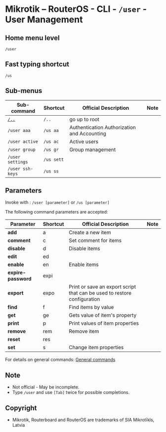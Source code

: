 # Mikrotik – RouterOS - CLI - `/user` - User Management

## Home menu level
`/user`
## Fast typing shortcut
`/us`
## Sub-menus

| **Sub-command** | **Shortcut** | **Official Description** | **Note** |
|---|---|---|---|
| [`/..`](root-level.md) | `/..` | go up to root | |
| `/user aaa` | `/us aa` | Authentication Authorization and Accounting | |
| `/user active` | `/us ac`  | Active users | |
| `/user group` | `/us gr`  | Group management | |
| `/user settings` | `/us sett`  |  | |
| `/user ssh-keys` | `/us ss` |  | |

## Parameters

Invoke with : `/user [parameter]` or `/us [parameter]`

The following command parameters are accepted:

| **Parameter** | **Shortcut** | **Official Description** | **Note** |
|---|---|---|---|
| **add** | a | Create a new item | |
| **comment** | c | Set comment for items | |
| **disable** | d | Disable items | |
| **edit** | ed |  | |
| **enable** | en | Enable items | |
| **expire-password** | expi |  | |
| **export** | expo | Print or save an export script that can be used to restore configuration |  |
| **find** | f | Find items by value | |
| **get** | ge | Gets value of item's property | |
| **print** | p | Print values of item properties | |
| **remove** | rem  | Remove item | |
| **reset** | res |  | |
| **set** | s | Change item properties | |

For details on general commands: [General commands](https://help.mikrotik.com/docs/display/ROS/Console)

## Note
- Not official - May be incomplete.
- Type `/user` and use `[Tab]` twice for possible completions. 

## Copyright
- Mikrotik, Routerboard and RouterOS are trademarks of SIA Mikrotīkls, Latvia
